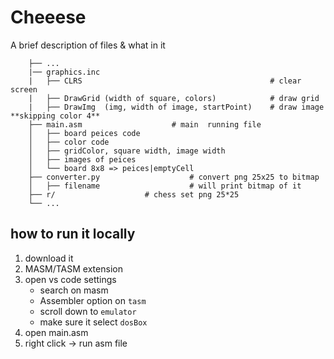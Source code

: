 
# Cheeese

A brief description of files & what in it

```
    ├── ...
    |── graphics.inc
    |   ├── CLRS                                          # clear screen
    |   ├── DrawGrid (width of square, colors)            # draw grid 
    |   ├── DrawImg  (img, width of image, startPoint)    # draw image **skipping color 4**
    ├── main.asm                    # main  running file
    │   ├── board peices code  
    │   ├── color code
    │   ├── gridColor, square width, image width
    │   ├── images of peices
    │   └── board 8x8 => peices|emptyCell
    ├── converter.py                    # convert png 25x25 to bitmap
    │   ├── filename                    # will print bitmap of it
    ├── r/                    # chess set png 25*25
    └── ...
```


## how to run it locally

1. download it 
2. MASM/TASM extension
3. open vs code settings 
    - search on masm
    - Assembler option on ```tasm```
    - scroll down to ```emulator```
    - make sure it select ```dosBox```
4.  open main.asm
5. right click -> run asm file
